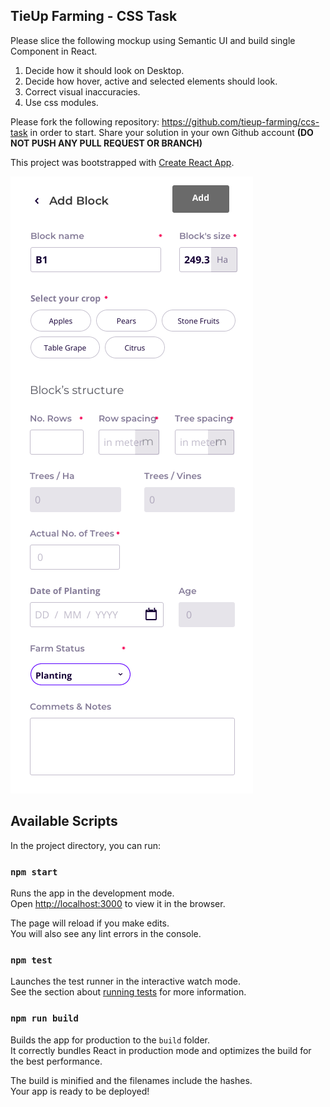## TieUp Farming - CSS Task
Please slice the following mockup using Semantic UI and build single Component in React.<br/>
1. Decide how it should look on Desktop.<br/>
2. Decide how hover, active and selected elements should look.<br/>
3. Correct visual inaccuracies.
4. Use css modules.<br/>

Please fork the following repository: https://github.com/tieup-farming/ccs-task in order to start.
Share your solution in your own Github account <b>(DO NOT PUSH ANY PULL REQUEST OR BRANCH)</b>


This project was bootstrapped with [Create React App](https://github.com/facebook/create-react-app).


![MockUp](src/mockup.png?raw=true)

## Available Scripts

In the project directory, you can run:

### `npm start`

Runs the app in the development mode.<br>
Open [http://localhost:3000](http://localhost:3000) to view it in the browser.

The page will reload if you make edits.<br>
You will also see any lint errors in the console.

### `npm test`

Launches the test runner in the interactive watch mode.<br>
See the section about [running tests](https://facebook.github.io/create-react-app/docs/running-tests) for more information.

### `npm run build`

Builds the app for production to the `build` folder.<br>
It correctly bundles React in production mode and optimizes the build for the best performance.

The build is minified and the filenames include the hashes.<br>
Your app is ready to be deployed!

